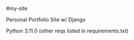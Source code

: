 #my-site

Personal Portfolio Site w/ Django

Python 3.11.0
(other reqs listed in requirements.txt)


